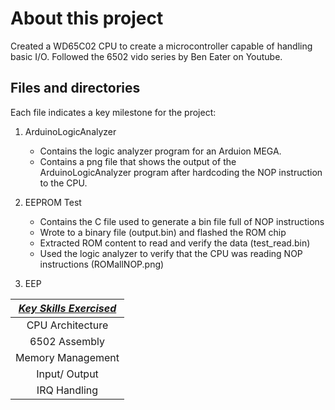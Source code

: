 # About this project
Created a WD65C02 CPU to create a microcontroller capable of handling basic I/O. Followed the 6502 vido series by Ben Eater on Youtube.
## Files and directories
Each file indicates a key milestone for the project:
1. ArduinoLogicAnalyzer
    - Contains the logic analyzer program for an Arduion MEGA.
    - Contains a png file that shows the output of the ArduinoLogicAnalyzer program after hardcoding the NOP instruction to the CPU.

2. EEPROM Test
    - Contains the C file used to generate a bin file full of NOP instructions
    - Wrote to a binary file (output.bin) and flashed the ROM chip
    - Extracted ROM content to read and verify the data (test_read.bin)
    - Used the logic analyzer to verify that the CPU was reading NOP instructions (ROMallNOP.png)

3. EEP


| <ins>_Key Skills Exercised_</ins>  |
|:-------------:           |
|CPU Architecture          |
|6502 Assembly             |
|Memory Management         |
|Input/ Output             |
|IRQ Handling              |
